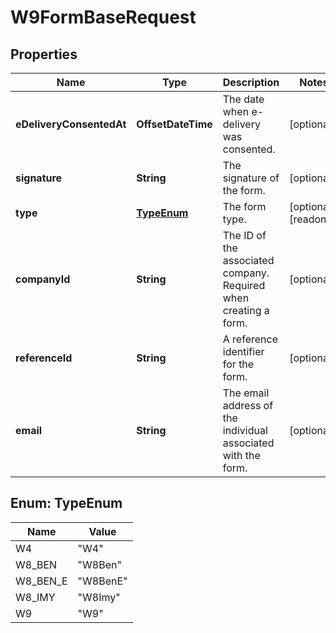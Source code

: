 

# W9FormBaseRequest


## Properties

| Name | Type | Description | Notes |
|------------ | ------------- | ------------- | -------------|
|**eDeliveryConsentedAt** | **OffsetDateTime** | The date when e-delivery was consented. |  [optional] |
|**signature** | **String** | The signature of the form. |  [optional] |
|**type** | [**TypeEnum**](#TypeEnum) | The form type. |  [optional] [readonly] |
|**companyId** | **String** | The ID of the associated company. Required when creating a form. |  [optional] |
|**referenceId** | **String** | A reference identifier for the form. |  [optional] |
|**email** | **String** | The email address of the individual associated with the form. |  [optional] |



## Enum: TypeEnum

| Name | Value |
|---- | -----|
| W4 | &quot;W4&quot; |
| W8_BEN | &quot;W8Ben&quot; |
| W8_BEN_E | &quot;W8BenE&quot; |
| W8_IMY | &quot;W8Imy&quot; |
| W9 | &quot;W9&quot; |



